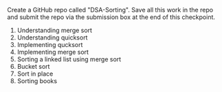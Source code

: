 Create a GitHub repo called "DSA-Sorting". Save all this work in the repo and submit the repo via the submission box at the end of this checkpoint.

1. Understanding merge sort  
2. Understanding quicksort  
3. Implementing qucksort  
4. Implementing merge sort  
5. Sorting a linked list using merge sort  
6. Bucket sort  
7. Sort in place  
8. Sorting books  

